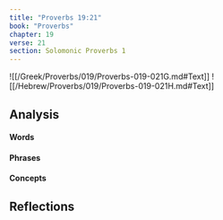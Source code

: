 ```yaml
---
title: "Proverbs 19:21"
book: "Proverbs"
chapter: 19
verse: 21
section: Solomonic Proverbs 1
---
```

![[/Greek/Proverbs/019/Proverbs-019-021G.md#Text]]
![[/Hebrew/Proverbs/019/Proverbs-019-021H.md#Text]]

## Analysis

#### Words

#### Phrases

#### Concepts

## Reflections

